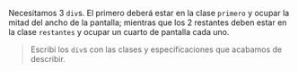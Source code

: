 Necesitamos 3 `div`s. El primero deberá estar en la clase `primero` y ocupar la mitad del ancho de la pantalla; mientras que los 2 restantes deben estar en la clase `restantes` y ocupar un cuarto de pantalla cada uno.

> Escribí los `div`s con las clases y especificaciones que acabamos de describir.